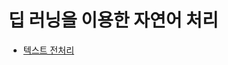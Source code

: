 # 딥 러닝을 이용한 자연어 처리

* [텍스트 전처리](https://github.com/yeojiyoon/study/blob/main/DL/NLP101/Text_processing.py)
